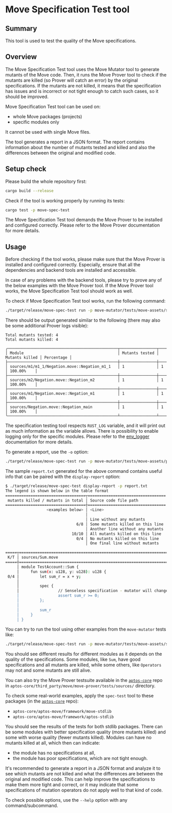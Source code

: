 # Move Specification Test tool

## Summary

This tool is used to test the quality of the Move specifications.

## Overview

The Move Specification Test tool uses the Move Mutator tool to generate mutants
of the Move code. Then, it runs the Move Prover tool to check if the mutants
are killed (so Prover will catch an error) by the original specifications.
If the mutants are not killed, it means that the specification has issues and
is incorrect or not tight enough to catch such cases, so it should be improved.

Move Specification Test tool can be used on:
- whole Move packages (projects)
- specific modules only

It cannot be used with single Move files.

The tool generates a report in a JSON format. The report contains information
about the number of mutants tested and killed and also the differences between
the original and modified code.

## Setup check

Please build the whole repository first:
```bash
cargo build --release
```

Check if the tool is working properly by running its tests:
```bash
cargo test -p move-spec-test
```

The Move Specification Test tool demands the Move Prover to be installed and
configured correctly. Please refer to the Move Prover documentation for more
details.

## Usage

Before checking if the tool works, please make sure that the Move Prover is
installed and configured correctly. Especially, ensure that all the
dependencies and backend tools are installed and accessible.

In case of any problems with the backend tools, please try to prove any of the
below examples with the Move Prover tool. If the Move Prover tool works,
the Move Specification Test tool should work as well.

To check if Move Specification Test tool works, run the following command:
```bash
./target/release/move-spec-test run -p move-mutator/tests/move-assets/same_names
```

There should be output generated similar to the following (there may also be
some additional Prover logs visible):
```text
Total mutants tested: 4
Total mutants killed: 4

╭────────────────────────────────────────────────┬────────────────┬────────────────┬────────────╮
│ Module                                         │ Mutants tested │ Mutants killed │ Percentage │
├────────────────────────────────────────────────┼────────────────┼────────────────┼────────────┤
│ sources/m1/m1_1/Negation.move::Negation_m1_1   │ 1              │ 1              │ 100.00%    │
├────────────────────────────────────────────────┼────────────────┼────────────────┼────────────┤
│ sources/m2/Negation.move::Negation_m2          │ 1              │ 1              │ 100.00%    │
├────────────────────────────────────────────────┼────────────────┼────────────────┼────────────┤
│ sources/m1/Negation.move::Negation_m1          │ 1              │ 1              │ 100.00%    │
├────────────────────────────────────────────────┼────────────────┼────────────────┼────────────┤
│ sources/Negation.move::Negation_main           │ 1              │ 1              │ 100.00%    │
╰────────────────────────────────────────────────┴────────────────┴────────────────┴────────────╯
```

The specification testing tool respects `RUST_LOG` variable, and it will print
out as much information as the variable allows. There is possibility to enable
logging only for the specific modules. Please refer to the [env_logger](https://docs.rs/env_logger/latest/env_logger/)
documentation for more details.

To generate a report, use the `-o` option:
```bash
./target/release/move-spec-test run -p move-mutator/tests/move-assets/poor_spec -o report.txt
```

The sample `report.txt` generated for the above command contains useful info that can be paired with the `display-report` option:
```bash
$ ./target/release/move-spec-test display-report -p report.txt
The legend is shown below in the table format
===================================┬==================================
 mutants killed / mutants in total │ Source code file path
===================================┼==================================
                  <examples below> │ <Line>
                                   │
                                   │ Line without any mutants
                               6/8 │ Some mutants killed on this line
                                   │ Another line without any mutants
                             10/10 │ All mutants killed on this line
                               0/4 │ No mutants killed on this line
                                   │ One final line without mutants

=====┬==============================================================================================================
 K/T │ sources/Sum.move
=====┼==============================================================================================================
     │ module TestAccount::Sum {
     │     fun sum(x: u128, y: u128): u128 {
 0/4 │         let sum_r = x + y;
     │
     │         spec {
     │                 // Senseless specification - mutator will change + operator to -*/ but spec won't notice it.
     │                 assert sum_r >= 0;
     │         };
     │
     │         sum_r
     │     }
     │ }
```

You can try to run the tool using other examples from the `move-mutator`
tests like:
```bash
./target/release/move-spec-test run -p move-mutator/tests/move-assets/simple
```

You should see different results for different modules as it depends on the
quality of the specifications. Some modules, like `Sum`, have good
specifications and all mutants are killed, while some others, like `Operators`
may not and some mutants are still alive.

You can also try the Move Prover testsuite available in the [`aptos-core`][aptos-core] repo in
`aptos-core/third_party/move/move-prover/tests/sources/` directory.

To check some real-world examples, apply the `spec-test` tool to these packages (in the [`aptos-core`][aptos-core] repo):
- `aptos-core/aptos-move/framework/move-stdlib`
- `aptos-core/aptos-move/framework/aptos-stdlib`

You should see the results of the tests for both stdlib packages. There
can be some modules with better specification quality (more mutants
killed) and some with worse quality (fewer mutants killed). Modules
can have no mutants killed at all, which then can indicate:
- the module has no specifications at all,
- the module has poor specifications, which are not tight enough.

It's recommended to generate a report in a JSON format and analyze it to see
which mutants are not killed and what the differences are between the original
and modified code. This can help improve the specifications to make them
more tight and correct, or it may indicate that some specifications of
mutation operators do not apply well to that kind of code.

To check possible options, use the `--help` option with any command/subcommand.

[aptos-core]: https://github.com/aptos-labs/aptos-core/
